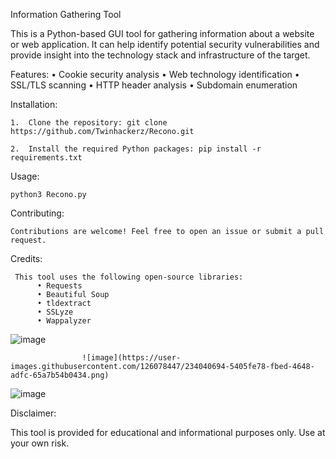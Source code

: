 Information Gathering Tool

This is a Python-based GUI tool for gathering information about a website or web application. It can help identify potential security vulnerabilities and provide insight into the technology stack and infrastructure of the target.

Features:
   •	Cookie security analysis
   •	Web technology identification
   •	SSL/TLS scanning
   •	HTTP header analysis
   •	Subdomain enumeration

Installation:

    1.	Clone the repository: git clone https://github.com/Twinhackerz/Recono.git
    
    2.	Install the required Python packages: pip install -r requirements.txt

Usage:

    python3 Recono.py
    
Contributing:

    Contributions are welcome! Feel free to open an issue or submit a pull request.

Credits:

     This tool uses the following open-source libraries:
          •	Requests
          •	Beautiful Soup
          •	tldextract
          •	SSLyze
          •	Wappalyzer
  
  ![image](https://user-images.githubusercontent.com/126078447/234040492-ab8a2691-ec75-4e49-bffc-a94a5b713ec5.png)
  
                    ![image](https://user-images.githubusercontent.com/126078447/234040694-5405fe78-fbed-4648-adfc-65a7b54b0434.png)

  ![image](https://user-images.githubusercontent.com/126078447/234040751-90e8819b-b924-438c-b19c-e24284c59d8b.png)



Disclaimer:

This tool is provided for educational and informational purposes only. Use at your own risk.

    	

